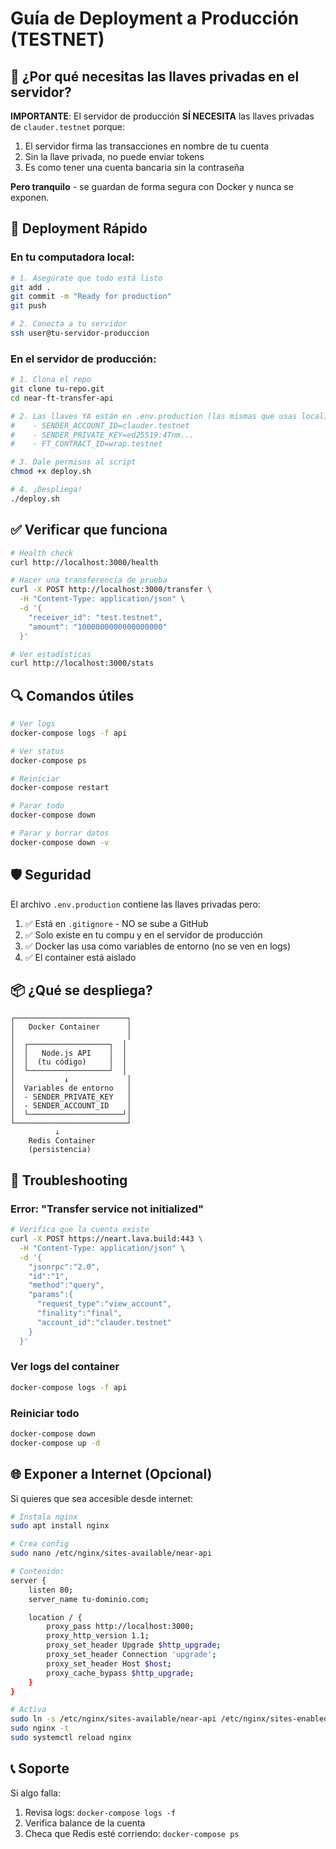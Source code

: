 # Guía de Deployment a Producción (TESTNET)

## 🔑 ¿Por qué necesitas las llaves privadas en el servidor?

**IMPORTANTE**: El servidor de producción **SÍ NECESITA** las llaves privadas de `clauder.testnet` porque:

1. El servidor firma las transacciones en nombre de tu cuenta
2. Sin la llave privada, no puede enviar tokens
3. Es como tener una cuenta bancaria sin la contraseña

**Pero tranquilo** - se guardan de forma segura con Docker y nunca se exponen.

## 🚀 Deployment Rápido

### En tu computadora local:

```bash
# 1. Asegúrate que todo está listo
git add .
git commit -m "Ready for production"
git push

# 2. Conecta a tu servidor
ssh user@tu-servidor-produccion
```

### En el servidor de producción:

```bash
# 1. Clona el repo
git clone tu-repo.git
cd near-ft-transfer-api

# 2. Las llaves YA están en .env.production (las mismas que usas local)
#    - SENDER_ACCOUNT_ID=clauder.testnet
#    - SENDER_PRIVATE_KEY=ed25519:4Tnm...
#    - FT_CONTRACT_ID=wrap.testnet

# 3. Dale permisos al script
chmod +x deploy.sh

# 4. ¡Despliega!
./deploy.sh
```

## ✅ Verificar que funciona

```bash
# Health check
curl http://localhost:3000/health

# Hacer una transferencia de prueba
curl -X POST http://localhost:3000/transfer \
  -H "Content-Type: application/json" \
  -d '{
    "receiver_id": "test.testnet",
    "amount": "1000000000000000000"
  }'

# Ver estadísticas
curl http://localhost:3000/stats
```

## 🔍 Comandos útiles

```bash
# Ver logs
docker-compose logs -f api

# Ver status
docker-compose ps

# Reiniciar
docker-compose restart

# Parar todo
docker-compose down

# Parar y borrar datos
docker-compose down -v
```

## 🛡️ Seguridad

El archivo `.env.production` contiene las llaves privadas pero:

1. ✅ Está en `.gitignore` - NO se sube a GitHub
2. ✅ Solo existe en tu compu y en el servidor de producción
3. ✅ Docker las usa como variables de entorno (no se ven en logs)
4. ✅ El container está aislado

## 📦 ¿Qué se despliega?

```
┌─────────────────────────┐
│   Docker Container      │
│                         │
│  ┌──────────────────┐  │
│  │   Node.js API    │  │
│  │  (tu código)     │  │
│  └──────────────────┘  │
│           ↓             │
│  Variables de entorno   │
│  - SENDER_PRIVATE_KEY   │
│  - SENDER_ACCOUNT_ID    │
│  └─────────────────────┘│
└─────────────────────────┘
          ↓
    Redis Container
    (persistencia)
```

## 🔧 Troubleshooting

### Error: "Transfer service not initialized"
```bash
# Verifica que la cuenta existe
curl -X POST https://neart.lava.build:443 \
  -H "Content-Type: application/json" \
  -d '{
    "jsonrpc":"2.0",
    "id":"1",
    "method":"query",
    "params":{
      "request_type":"view_account",
      "finality":"final",
      "account_id":"clauder.testnet"
    }
  }'
```

### Ver logs del container
```bash
docker-compose logs -f api
```

### Reiniciar todo
```bash
docker-compose down
docker-compose up -d
```

## 🌐 Exponer a Internet (Opcional)

Si quieres que sea accesible desde internet:

```bash
# Instala nginx
sudo apt install nginx

# Crea config
sudo nano /etc/nginx/sites-available/near-api

# Contenido:
server {
    listen 80;
    server_name tu-dominio.com;

    location / {
        proxy_pass http://localhost:3000;
        proxy_http_version 1.1;
        proxy_set_header Upgrade $http_upgrade;
        proxy_set_header Connection 'upgrade';
        proxy_set_header Host $host;
        proxy_cache_bypass $http_upgrade;
    }
}

# Activa
sudo ln -s /etc/nginx/sites-available/near-api /etc/nginx/sites-enabled/
sudo nginx -t
sudo systemctl reload nginx
```

## 📞 Soporte

Si algo falla:
1. Revisa logs: `docker-compose logs -f`
2. Verifica balance de la cuenta
3. Checa que Redis esté corriendo: `docker-compose ps`
